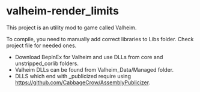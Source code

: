 # valheim-render_limits

This project is an utility mod to game called Valheim.

To compile, you need to manually add correct libraries to Libs folder. Check project file for needed ones.

- Download BepInEx for Valheim and use DLLs from core and unstripped_corlib folders.
- Valheim DLLs can be found from Valheim_Data/Managed folder.
- DLLS which end with _publicized require using https://github.com/CabbageCrow/AssemblyPublicizer.